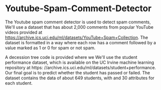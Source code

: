 # Youtube-Spam-Comment-Detector

The Youtube spam comment detector is used to detect spam comments, We'll	use	a	dataset	that	has	about	2,000	comments	from	popular YouTube	videos provided at	https://archive.ics.uci.edu/ml/datasets/YouTube+Spam+Collection.	The dataset	is	formatted	in	a	way	where	each	row	has	a	comment	followed	by	a	value marked	as	1	or	0	for	spam	or	not	spam.

A decession tree code is provided where we We'll	use	the	student	performance dataset,	which	is	available	on	the	UC	Irvine	machine	learning	repository	at	https: //archive.ics.uci.edu/ml/datasets/student+performance.	Our	final	goal	is	to	predict whether	the	student	has	passed	or	failed.	The	dataset	contains	the	data	of	about 649	students,	with	and	30	attributes	for	each	student.	
